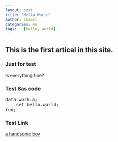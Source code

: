 ```yaml
---
layout: post
title: "Hello World"
author: zhaocl
categories: me
tags:   [hello, world]
---
```


## This is the first artical in this site.
### Just for test

Is everything fine?

### Test Sas code

<pre>
data work.a;
	set hello.world;
run;
</pre>


### Test Link

[a handsome boy](http://zhaocl.com/)
